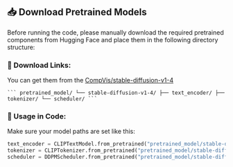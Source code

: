 ## 📥 Download Pretrained Models

Before running the code, please manually download the required pretrained components from Hugging Face and place them in the following directory structure:


### 🔗 Download Links:
You can get them from the [CompVis/stable-diffusion-v1-4](https://huggingface.co/CompVis/stable-diffusion-v1-4)
<pre><code>``` pretrained_model/ └── stable-diffusion-v1-4/ ├── text_encoder/ ├── tokenizer/ └── scheduler/ ``` </code></pre>

### 📌 Usage in Code:
Make sure your model paths are set like this:
```python
text_encoder = CLIPTextModel.from_pretrained("pretrained_model/stable-diffusion-v1-4/text_encoder")
tokenizer = CLIPTokenizer.from_pretrained("pretrained_model/stable-diffusion-v1-4/tokenizer")
scheduler = DDPMScheduler.from_pretrained("pretrained_model/stable-diffusion-v1-4/scheduler")
